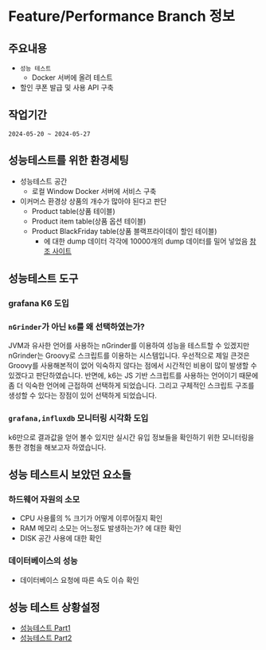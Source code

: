# Feature/Performance Branch 정보

## 주요내용
+ `성능 테스트`
  + Docker 서버에 올려 테스트
+ 할인 쿠폰 발급 및 사용 API 구축


## 작업기간
`2024-05-20 ~ 2024-05-27`


## 성능테스트를 위한 환경세팅
+ 성능테스트 공간
  + 로컬 Window Docker 서버에 서비스 구축
+ 이커머스 환경상 상품의 개수가 많아야 된다고 판단
  + Product table(상품 테이블)
  + Product item table(상품 옵션 테이블)
  + Product BlackFriday table(상품 블랙프라이데이 할인 테이블)
    + 에 대한 dump 데이터 각각에 10000개의 dump 데이터를 밀어 넣었음 [참조 사이트](https://www.mockaroo.com/)


## 성능테스트 도구

### grafana K6 도입
### `nGrinder`가 아닌 `k6`를 왜 선택하였는가?
JVM과 유사한 언어를 사용하는 nGrinder를 이용하여 성능을 테스트할 수 있겠지만 nGrinder는 Groovy로 스크립트를 이용하는 시스템입니다.
우선적으로 제일 큰것은 Groovy를 사용해본적이 없어 익숙하지 않다는 점에서 시간적인 비용이 많이 발생할 수 있겠다고 판단하였습니다.
반면에, k6는 JS 기반 스크립트를 사용하는 언어이기 때문에 좀 더 익숙한 언어에 근접하여 선택하게 되었습니다. 그리고 구체적인 스크립트 구조를 생성할 수 있다는 장점이 있어 선택하게 되었습니다.

### `grafana,influxdb` 모니터링 시각화 도입
k6만으로 결과값을 얻어 볼수 있지만 실시간 유입 정보들을 확인하기 위한 모니터링을 통한 경험을 해보고자 하였습니다.


## 성능 테스트시 보았던 요소들
### 하드웨어 자원의 소모
+ CPU 사용률의 % 크기가 어떻게 이루어질지 확인
+ RAM 메모리 소모는 어느정도 발생하는가? 에 대한 확인
+ DISK 공간 사용에 대한 확인

### 데이터베이스의 성능
+ 데이터베이스 요청에 따른 속도 이슈 확인


## 성능 테스트 상황설정
* [성능테스트 Part1](https://github.com/f-lab-edu/black-friday/wiki/%EC%84%B1%EB%8A%A5-%ED%85%8C%EC%8A%A4%ED%8A%B8-Part(1)-%E2%80%90-%EC%83%81%ED%92%88-%EC%A1%B0%ED%9A%8C-%ED%85%8C%EC%8A%A4%ED%8A%B8)
* [성능테스트 Part2](https://github.com/f-lab-edu/black-friday/wiki/%EC%84%B1%EB%8A%A5-%ED%85%8C%EC%8A%A4%ED%8A%B8-Part(2)-%E2%80%90-%EC%A3%BC%EB%AC%B8-%EC%B2%98%EB%A6%AC-%ED%85%8C%EC%8A%A4%ED%8A%B8)
